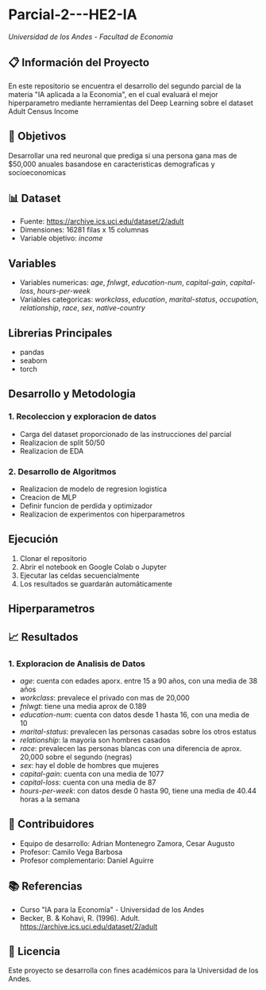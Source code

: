 # Parcial-2---HE2-IA
*Universidad de los Andes - Facultad de Economia*

## 📋 Información del Proyecto

En este repositorio se encuentra el desarrollo del segundo parcial de la materia "IA aplicada a la Economia", en el cual evaluará el mejor hiperparametro mediante herramientas del Deep Learning sobre el dataset Adult Census Income

## 🎯 Objetivos

Desarrollar una red neuronal que prediga si una persona gana mas de $50,000 anuales basandose en caracteristicas demograficas y socioeconomicas

## 📊 Dataset

- Fuente: https://archive.ics.uci.edu/dataset/2/adult
- Dimensiones: 16281 filas x 15 columnas
- Variable objetivo: *income*

## Variables

- Variables numericas: *age*, *fnlwgt*, *education-num*, *capital-gain*, *capital-loss*, *hours-per-week*
- Variables categoricas: *workclass*, *education*, *marital-status*, *occupation*, *relationship*, *race*, *sex*, *native-country*

## Librerias Principales

- pandas
- seaborn
- torch

## Desarrollo y Metodologia

### 1. Recoleccion y exploracion de datos

- Carga del dataset proporcionado de las instrucciones del parcial
- Realizacion de split 50/50
- Realizacion de EDA

### 2. Desarrollo de Algoritmos

- Realizacion de modelo de regresion logistica
- Creacion de MLP
- Definir funcion de perdida y optimizador
- Realizacion de experimentos con hiperparametros

## Ejecución
1. Clonar el repositorio
2. Abrir el notebook en Google Colab o Jupyter
3. Ejecutar las celdas secuencialmente
4. Los resultados se guardarán automáticamente

## Hiperparametros

## 📈 Resultados

### 1. Exploracion de Analisis de Datos

- *age*: cuenta con edades aporx. entre 15 a 90 años, con una media de 38 años
- *workclass*: prevalece el privado con mas de 20,000
- *fnlwgt*: tiene una media aprox de 0.189
- *education-num*: cuenta con datos desde 1 hasta 16, con una media de 10
- *marital-status*: prevalecen las personas casadas sobre los otros estatus
- *relationship*: la mayoria son hombres casados
- *race*: prevalecen las personas blancas con una diferencia de aprox. 20,000 sobre el segundo (negras)
- *sex*: hay el doble de hombres que mujeres
- *capital-gain*: cuenta con una media de 1077
- *capital-loss*: cuenta con una media de 87
- *hours-per-week*: con datos desde 0 hasta 90, tiene una media de 40.44 horas a la semana

## 👥 Contribuidores

- Equipo de desarrollo: Adrian Montenegro Zamora, Cesar Augusto 
- Profesor: Camilo Vega Barbosa
- Profesor complementario: Daniel Aguirre

## 📚 Referencias

- Curso "IA para la Economía" - Universidad de los Andes
- Becker, B. & Kohavi, R. (1996). Adult. https://archive.ics.uci.edu/dataset/2/adult

## 📄 Licencia

Este proyecto se desarrolla con fines académicos para la Universidad de los Andes.
